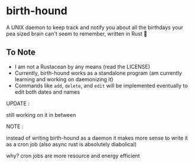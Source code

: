 # birth-hound
<!-- Line break -->
A UNIX daemon to keep track and notify you about all the birthdays your pea sized brain can't seem to remember, written in Rust 🦀

## To Note

* I am not a Rustacean by any means (read the LICENSE)
* Currently, birth-hound works as a standalone program (am currently learning and working on daemonizing it)
* Commands like `add`, `delete`, and `edit` will be implemented eventually to edit both dates and names

UPDATE :
 
  still working on it in between
   
NOTE :
 
  instead of writing birth-hound as a daemon it makes more sense to write it as a cron job (also async rust is absolutely diabolical)
  
  why? cron jobs are more resource and energy efficient
